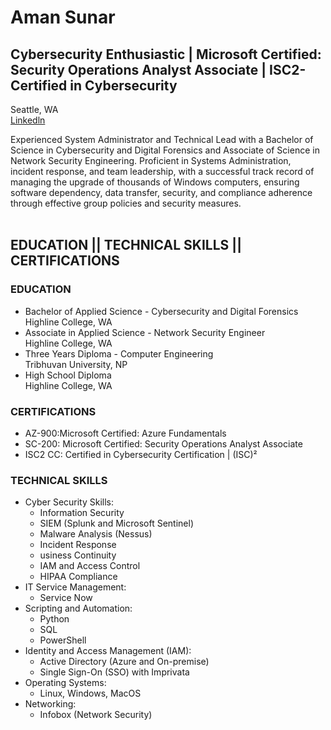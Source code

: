 <h1>Aman Sunar<br><h2>Cybersecurity Enthusiastic | Microsoft Certified: Security Operations Analyst Associate | ISC2- Certified in Cybersecurity</h2></h1>Seattle, WA<br><a href="https://www.linkedin.com/in/amansunar/)">Linkedln</a></p>
Experienced System Administrator and Technical Lead with a Bachelor of Science in Cybersecurity and Digital Forensics and Associate of Science in Network Security Engineering. Proficient in Systems Administration, incident response, and team leadership, with a successful track record of
managing the upgrade of thousands of Windows computers, ensuring software dependency, data transfer, security, and compliance adherence through effective group policies and security measures.
<br><br>

<h2> EDUCATION || TECHNICAL SKILLS || CERTIFICATIONS </h2>
 <h3>EDUCATION </h3>
    <ul>
        <li>Bachelor of Applied Science - Cybersecurity and Digital Forensics <br> Highline College, WA </li>
        <li>Associate in Applied Science - Network Security Engineer <br> Highline College, WA </li>
        <li>Three Years Diploma - Computer Engineering <br> Tribhuvan University, NP</li>
        <li>High School Diploma <br> Highline College, WA</li>
    </ul>

 <h3>CERTIFICATIONS</h3>
    <ul>
        <li>AZ-900:Microsoft Certified: Azure Fundamentals</li>
        <li>SC-200: Microsoft Certified: Security Operations Analyst Associate</li>
        <li>ISC2 CC: Certified in Cybersecurity Certification | (ISC)²</li>
    </ul>
  <h3> TECHNICAL SKILLS </h3>
   <ul>
        <li> 
        Cyber Security Skills:
         <ul>
        <li>Information Security</li>
        <li>SIEM (Splunk and Microsoft Sentinel)</li>
        <li>Malware Analysis (Nessus)</li>
        <li>Incident Response</li>
        <li>usiness Continuity</li>
        <li>IAM and Access Control</li>
        <li>HIPAA Compliance</li> 
    </ul>
        </li>
        <li>IT Service Management: <ul>
        <li>Service Now</li> 
    </ul>
        </li>
     <li>Scripting and Automation:<ul>
        <li>Python</li> 
        <li>SQL</li> 
        <li>PowerShell</li>  
    </ul>
        </li>
     <li>Identity and Access Management (IAM):<ul>
        <li>Active Directory (Azure and On-premise)</li> 
        <li>Single Sign-On (SSO) with Imprivata</li>  
    </ul>
        </li>
     <li>Operating Systems:<ul>
        <li>Linux, Windows, MacOS</li>  
    </ul>
        </li>
     <li>Networking:<ul>
        <li>Infobox (Network Security) </li>  
    </ul>
        </li>
            </ul>

